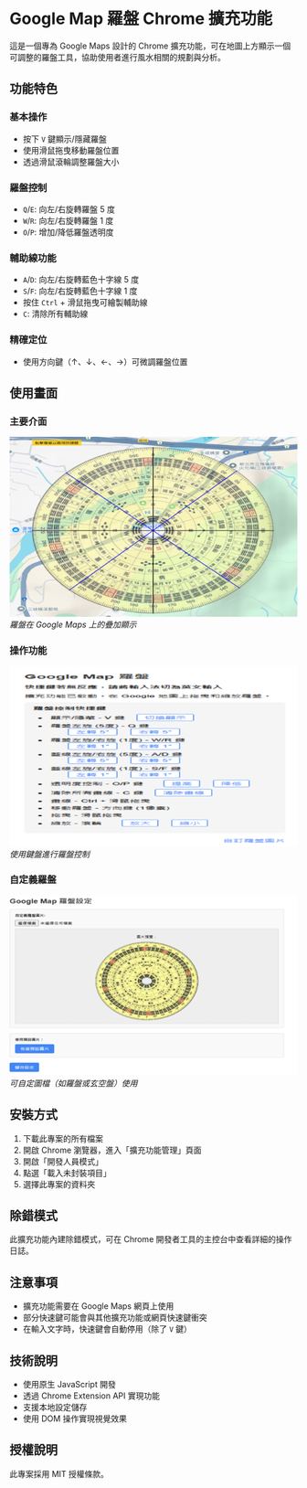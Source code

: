 # Google Map 羅盤 Chrome 擴充功能

這是一個專為 Google Maps 設計的 Chrome 擴充功能，可在地圖上方顯示一個可調整的羅盤工具，協助使用者進行風水相關的規劃與分析。

## 功能特色

### 基本操作
- 按下 `V` 鍵顯示/隱藏羅盤
- 使用滑鼠拖曳移動羅盤位置
- 透過滑鼠滾輪調整羅盤大小

### 羅盤控制
- `Q`/`E`: 向左/右旋轉羅盤 5 度
- `W`/`R`: 向左/右旋轉羅盤 1 度
- `O`/`P`: 增加/降低羅盤透明度

### 輔助線功能
- `A`/`D`: 向左/右旋轉藍色十字線 5 度
- `S`/`F`: 向左/右旋轉藍色十字線 1 度
- 按住 `Ctrl` + 滑鼠拖曳可繪製輔助線
- `C`: 清除所有輔助線

### 精確定位
- 使用方向鍵（↑、↓、←、→）可微調羅盤位置

## 使用畫面

### 主要介面
![羅盤主介面](images/螢幕擷取畫面%202025-03-17%20214308.png)
*羅盤在 Google Maps 上的疊加顯示*

### 操作功能
![功能展示](images/螢幕擷取畫面%202025-03-17%20214349.png)
*使用鍵盤進行羅盤控制*

### 自定義羅盤
![選項設定](images/螢幕擷取畫面%202025-03-17%20214415.png)
*可自定圖檔（如羅盤或玄空盤）使用*

## 安裝方式

1. 下載此專案的所有檔案
2. 開啟 Chrome 瀏覽器，進入「擴充功能管理」頁面
3. 開啟「開發人員模式」
4. 點選「載入未封裝項目」
5. 選擇此專案的資料夾

## 除錯模式

此擴充功能內建除錯模式，可在 Chrome 開發者工具的主控台中查看詳細的操作日誌。

## 注意事項

- 擴充功能需要在 Google Maps 網頁上使用
- 部分快速鍵可能會與其他擴充功能或網頁快速鍵衝突
- 在輸入文字時，快速鍵會自動停用（除了 `V` 鍵）

## 技術說明

- 使用原生 JavaScript 開發
- 透過 Chrome Extension API 實現功能
- 支援本地設定儲存
- 使用 DOM 操作實現視覺效果

## 授權說明

此專案採用 MIT 授權條款。